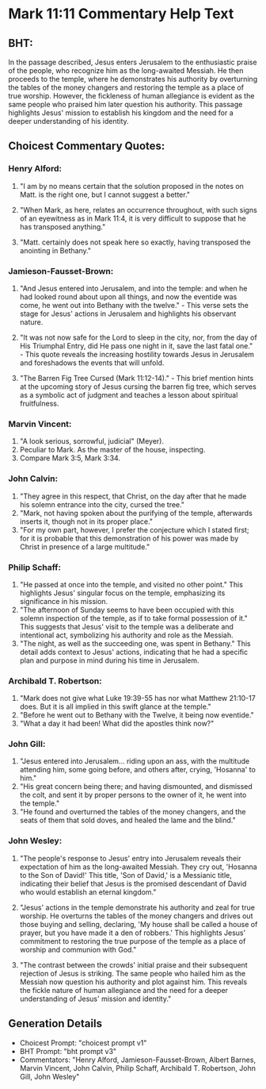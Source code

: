 # Mark 11:11 Commentary Help Text

## BHT:
In the passage described, Jesus enters Jerusalem to the enthusiastic praise of the people, who recognize him as the long-awaited Messiah. He then proceeds to the temple, where he demonstrates his authority by overturning the tables of the money changers and restoring the temple as a place of true worship. However, the fickleness of human allegiance is evident as the same people who praised him later question his authority. This passage highlights Jesus' mission to establish his kingdom and the need for a deeper understanding of his identity.

## Choicest Commentary Quotes:
### Henry Alford:
1. "I am by no means certain that the solution proposed in the notes on Matt. is the right one, but I cannot suggest a better." 

2. "When Mark, as here, relates an occurrence throughout, with such signs of an eyewitness as in Mark 11:4, it is very difficult to suppose that he has transposed anything."

3. "Matt. certainly does not speak here so exactly, having transposed the anointing in Bethany."

### Jamieson-Fausset-Brown:
1. "And Jesus entered into Jerusalem, and into the temple: and when he had looked round about upon all things, and now the eventide was come, he went out into Bethany with the twelve." - This verse sets the stage for Jesus' actions in Jerusalem and highlights his observant nature.

2. "It was not now safe for the Lord to sleep in the city, nor, from the day of His Triumphal Entry, did He pass one night in it, save the last fatal one." - This quote reveals the increasing hostility towards Jesus in Jerusalem and foreshadows the events that will unfold.

3. "The Barren Fig Tree Cursed (Mark 11:12-14)." - This brief mention hints at the upcoming story of Jesus cursing the barren fig tree, which serves as a symbolic act of judgment and teaches a lesson about spiritual fruitfulness.

### Marvin Vincent:
1. "A look serious, sorrowful, judicial" (Meyer).
2. Peculiar to Mark. As the master of the house, inspecting.
3. Compare Mark 3:5, Mark 3:34.

### John Calvin:
1. "They agree in this respect, that Christ, on the day after that he made his solemn entrance into the city, cursed the tree." 
2. "Mark, not having spoken about the purifying of the temple, afterwards inserts it, though not in its proper place." 
3. "For my own part, however, I prefer the conjecture which I stated first; for it is probable that this demonstration of his power was made by Christ in presence of a large multitude."

### Philip Schaff:
1. "He passed at once into the temple, and visited no other point." This highlights Jesus' singular focus on the temple, emphasizing its significance in his mission.
2. "The afternoon of Sunday seems to have been occupied with this solemn inspection of the temple, as if to take formal possession of it." This suggests that Jesus' visit to the temple was a deliberate and intentional act, symbolizing his authority and role as the Messiah.
3. "The night, as well as the succeeding one, was spent in Bethany." This detail adds context to Jesus' actions, indicating that he had a specific plan and purpose in mind during his time in Jerusalem.

### Archibald T. Robertson:
1. "Mark does not give what Luke 19:39-55 has nor what Matthew 21:10-17 does. But it is all implied in this swift glance at the temple." 
2. "Before he went out to Bethany with the Twelve, it being now eventide." 
3. "What a day it had been! What did the apostles think now?"

### John Gill:
1. "Jesus entered into Jerusalem... riding upon an ass, with the multitude attending him, some going before, and others after, crying, 'Hosanna' to him." 
2. "His great concern being there; and having dismounted, and dismissed the colt, and sent it by proper persons to the owner of it, he went into the temple."
3. "He found and overturned the tables of the money changers, and the seats of them that sold doves, and healed the lame and the blind."

### John Wesley:
1. "The people's response to Jesus' entry into Jerusalem reveals their expectation of him as the long-awaited Messiah. They cry out, 'Hosanna to the Son of David!' This title, 'Son of David,' is a Messianic title, indicating their belief that Jesus is the promised descendant of David who would establish an eternal kingdom."

2. "Jesus' actions in the temple demonstrate his authority and zeal for true worship. He overturns the tables of the money changers and drives out those buying and selling, declaring, 'My house shall be called a house of prayer, but you have made it a den of robbers.' This highlights Jesus' commitment to restoring the true purpose of the temple as a place of worship and communion with God."

3. "The contrast between the crowds' initial praise and their subsequent rejection of Jesus is striking. The same people who hailed him as the Messiah now question his authority and plot against him. This reveals the fickle nature of human allegiance and the need for a deeper understanding of Jesus' mission and identity."


## Generation Details
- Choicest Prompt: "choicest prompt v1"
- BHT Prompt: "bht prompt v3"
- Commentators: "Henry Alford, Jamieson-Fausset-Brown, Albert Barnes, Marvin Vincent, John Calvin, Philip Schaff, Archibald T. Robertson, John Gill, John Wesley"
